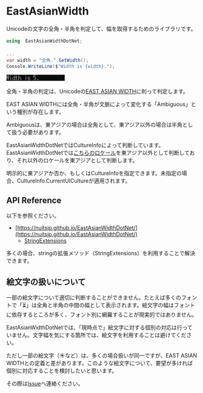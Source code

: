 # EastAsianWidth

Unicodeの文字の全角・半角を判定して、幅を取得するためのライブラリです。

```cs
using  EastAsianWidthDotNet;

...
var width = "全角.".GetWidth();
Console.WriteLine($"Width is {width}.");
```

![](images/sample.png)

全角・半角の判定は、Unicodeの[EAST ASIAN WIDTH](http://www.unicode.org/reports/tr11/)に則って判定します。

EAST ASIAN WIDTHには全角・半角が文脈によって変化する「Ambiguous」という種別が存在します。

Ambiguousは、東アジアの場合は全角として、東アジア以外の場合は半角として扱う必要があります。

EastAsianWidthDotNetではCultureInfoによって判断しています。EastAsianWidthDotNetでは[こちらのロケール](https://github.com/nuitsjp/EastAsianWidthDotNet/blob/master/src/EastAsianWidthDotNet/EastAsia.cs#L20)を東アジア以外として判断しており、それ以外のロケールを東アジアとして判断します。

明示的に東アジアか否か、もしくはCultureInfoを指定できます。未指定の場合、CultureInfo.CurrentUICultureが適用されます。

## API Reference

以下を参照ください。

- [https://nuitsjp.github.io/EastAsianWidthDotNet/](https://nuitsjp.github.io/EastAsianWidthDotNet/)
  - [StringExtensions](https://nuitsjp.github.io/EastAsianWidthDotNet/class_east_asian_width_dot_net_1_1_string_extensions.html)

多くの場合、stringの拡張メソッド（StringExtensions）を利用することで解決できます。

## 絵文字の扱いについて

一部の絵文字について適切に判断することができません。たとえば多くのフォントで「⏳」は全角と半角の中間の幅として表示されます。絵文字の幅はフォントに依存するところが多く、フォント別に網羅することが現実的ではありません。

EastAsianWidthDotNetでは、「現時点で」絵文字に対する個別の対応は行っていません。文字幅を気にする箇所では、絵文字を利用することは避けてください。

ただし一部の絵文字（☀など）は、多くの場合扱いが同一ですが、EAST ASIAN WIDTHとの定義と差があります。このような絵文字について、要望が多ければ個別に対応することを検討したいと思います。

その際は[Issue](https://github.com/nuitsjp/EastAsianWidthDotNet/issues)へ連絡ください。
